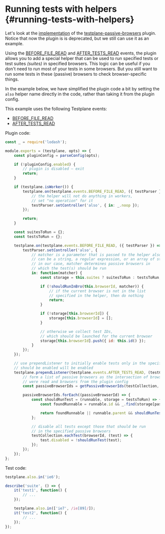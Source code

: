 # Running tests with helpers {#running-tests-with-helpers}

Let's look at the [implementation][testplane-passive-browsers-index] of the [testplane-passive-browsers][testplane-passive-browsers] plugin. Notice that now the plugin is is deprecated, but we still can use it as an example.

Using the [BEFORE_FILE_READ](../before-file-read.md) and [AFTER_TESTS_READ](../after-tests-read.md) events, the plugin allows you to add a special helper that can be used to run specified tests or test suites _(suites)_ in specified browsers. This logic can be useful if you don't need to run most of your tests in some browsers. But you still want to run some tests in these (passive) browsers to check browser-specific things.

In the example below, we have simplified the plugin code a bit by setting the `also` helper name directly in the code, rather than taking it from the plugin config.

This example uses the following Testplane events:
* [BEFORE_FILE_READ](../before-file-read.md)
* [AFTER_TESTS_READ](../after-tests-read.md)

Plugin code:

```javascript
const _ = require('lodash');

module.exports = (testplane, opts) => {
    const pluginConfig = parseConfig(opts);

    if (!pluginConfig.enabled) {
        // plugin is disabled – exit
        return;
    }

    if (testplane.isWorker()) {
        testplane.on(testplane.events.BEFORE_FILE_READ, ({ testParser }) => {
            // the helper will not do anything in workers,
            // set "no operation" for it
            testParser.setController('also', { in: _.noop });
        });

        return;
    }

    const suitesToRun = {};
    const testsToRun = {};

    testplane.on(testplane.events.BEFORE_FILE_READ, ({ testParser }) => {
        testParser.setController('also', {
            // matcher is a parameter that is passed to the helper also.in();
            // can be a string, a regular expression, or an array of strings/regexp;
            // in our case, matcher determines passive browsers in
            // which the test(s) should be run
            in: function(matcher) {
                const storage = this.suites ? suitesToRun : testsToRun;

                if (!shouldRunInBro(this.browserId, matcher)) {
                    // if the current browser is not in the list
                    // specified in the helper, then do nothing
                    return;
                }

                if (!storage[this.browserId]) {
                    storage[this.browserId] = [];
                }

                // otherwise we collect test IDs,
                // which should be launched for the current browser
                storage[this.browserId].push({ id: this.id() });
            }
        });
    });

    // use prependListener to initially enable tests only in the specified passive browsers, and then all other tests that
    // should be enabled will be enabled
    testplane.prependListener(testplane.events.AFTER_TESTS_READ, (testCollection) => {
        // form a list of passive browsers as the intersection of browsers for tests that
        // were read and browsers from the plugin config
        const passiveBrowserIds = getPassiveBrowserIds(testCollection, pluginConfig);

        passiveBrowserIds.forEach((passiveBrowserId) => {
            const shouldRunTest = (runnable, storage = testsToRun) => {
                const foundRunnable = runnable.id && _.find(storage[passiveBrowserId], { id: runnable.id() });

                return foundRunnable || runnable.parent && shouldRunTest(runnable.parent, suitesToRun);
            };

            // disable all tests except those that should be run
            // in the specified passive browsers
            testCollection.eachTest(browserId, (test) => {
                test.disabled = !shouldRunTest(test);
            });
        });
    });
};
```

Test code:

```javascript
testplane.also.in('ie6');

describe('suite', () => {
    it('test1', function() {
        // ...
    });

    testplane.also.in(['ie7', /ie[89]/]);
    it('test2', function() {
        // ...
    });
});
```

[testplane-passive-browsers-index]: https://github.com/gemini-testing/testplane-passive-browsers/blob/master/lib/index.js
[testplane-passive-browsers]: https://github.com/gemini-testing/testplane-passive-browsers